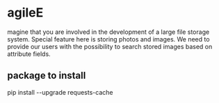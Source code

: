 # agileE
magine that you are involved in the development of a large file storage system. Special feature here is storing photos and images. We need to provide our users with the possibility to search stored images based on attribute fields.

## package to install
pip install --upgrade requests-cache
